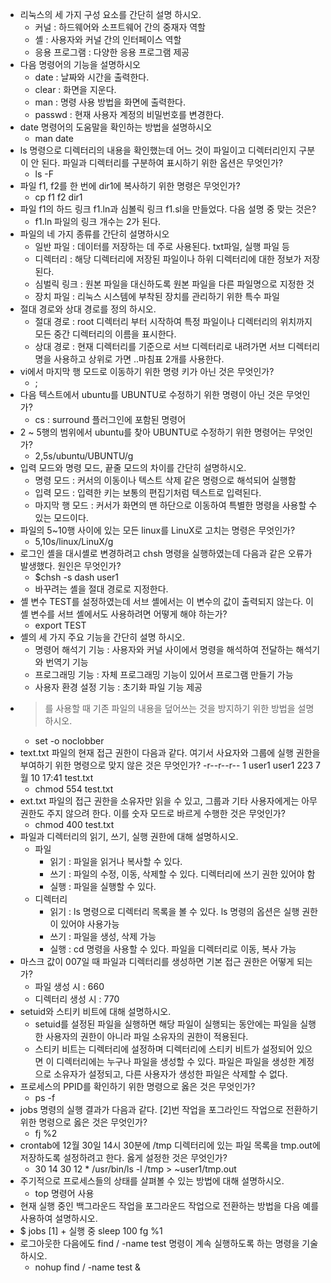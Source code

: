 - 리눅스의 세 가지 구성 요소를 간단히 설명 하시오.
	- 커널 : 하드웨어와 소프트웨어 간의 중재자 역할
	- 셸 : 사용자와 커널 간의 인터페이스 역할
	- 응용 프로그램 : 다양한 응용 프로그램 제공
- 다음 명령어의 기능을 설명하시오
	- date : 날짜와 시간을 출력한다.
	- clear : 화면을 지운다.
	- man : 명령 사용 방법을 화면에 출력한다.
	- passwd : 현재 사용자 계정의 비밀번호를 변경한다.
- date 명령어의 도움말을 확인하는 방법을 설명하시오
	- man date
- ls 명령으로 디렉터리의 내용을 확인했는데 어느 것이 파일이고 디렉터리인지 구분이 안 된다. 파일과 디렉터리를 구분하여 표시하기 위한 옵션은 무엇인가? 
	- ls -F
- 파일 f1, f2를 한 번에 dir1에 복사하기 위한 명령은 무엇인가?
	- cp f1 f2 dir1
- 파일 f1의 하드 링크 f1.ln과 심볼릭 링크 f1.sl을 만들었다. 다음 설명 중 맞는 것은?
	- f1.ln 파일의 링크 개수는 2가 된다.
- 파일의 네 가지 종류를 간단히 설명하시오
	- 일반 파일 : 데이터를 저장하는 데 주로 사용된다. txt파일, 실행 파일 등
	- 디렉터리 : 해당 디렉터리에 저장된 파일이나 하위 디렉터리에 대한 정보가 저장된다.
	- 심벌릭 링크 : 원본 파일을 대신하도록 원본 파일을 다른 파일명으로 지정한 것
	- 장치 파일 : 리눅스 시스템에 부착된 장치를 관리하기 위한 특수 파일
- 절대 경로와 상대 경로를 정의 하시오.
	- 절대 경로 : root 디렉터리 부터 시작하여 특정 파일이나 디렉터리의 위치까지 모든 중간 디렉터리의 이름을 표시한다.
	- 상대 경로 : 현재 디렉터리를 기준으로 서브 디렉터리로 내려가면 서브 디렉터리명을 사용하고 상위로 가면 ..마침표 2개를 사용한다.
- vi에서 마지막 행 모드로 이동하기 위한 명령 키가 아닌 것은 무엇인가?
	- ;
- 다음 텍스트에서 ubuntu를 UBUNTU로 수정하기 위한 명령이 아닌 것은 무엇인가?
	- cs : surround 플러그인에 포함된 명령어
- 2 ~ 5행의 범위에서 ubuntu를 찾아 UBUNTU로 수정하기 위한 명령어는 무엇인가?
	- 2,5s/ubuntu/UBUNTU/g
- 입력 모드와 명령 모드, 끝줄 모드의 차이를 간단히 설명하시오.
	- 명령 모드 : 커서의 이동이나 텍스트 삭제 같은 명령으로 해석되어 실행함
	- 입력 모드 : 입력한 키는 보통의 편집기처럼 텍스트로 입력된다.
	- 마지막 행 모드 : 커서가 화면의 맨 하단으로 이동하여 특별한 명령을 사용할 수 있는 모드이다.
- 파일의 5~10행 사이에 있는 모든 linux를 LinuX로 고치는 명령은 무엇인가?
	- 5,10s/linux/LinuX/g
- 로그인 셸을 대시셸로 변경하려고 chsh 명령을 실행하였는데 다음과 같은 오류가 발생했다. 원인은 무엇인가?
	- $chsh -s dash user1
	- 바꾸려는 셸을 절대 경로로 지정한다.
- 셸 변수 TEST를 설정하였는데 서브 셸에서는 이 변수의 값이 출력되지 않는다. 이 셸 변수를 서브 셸에서도 사용하려면 어떻게 해야 하는가?
	- export TEST
- 셸의 세 가지 주요 기능을 간단히 설명 하시오.
	- 명령어 해석기 기능 : 사용자와 커널 사이에서 명령을 해석하여 전달하는 해석기와 번역기 기능
	- 프로그래밍 기능 : 자체 프로그래밍 기능이 있어서 프로그램 만들기 가능
	- 사용자 환경 설정 기능 : 초기화 파일 기능 제공
- >를 사용할 때 기존 파일의 내용을 덮어쓰는 것을 방지하기 위한 방법을 설명 하시오.
	- set -o noclobber
- text.txt 파일의 현재 접근 권한이 다음과 같다. 여기서 사요자와 그룹에 실행 권한을 부여하기 위한 명령으로 맞지 않은 것은 무엇인가? -r--r--r-- 1 user1 user1 223 7월 10 17:41 test.txt
	- chmod 554 test.txt
- ext.txt 파일의 접근 권한을 소유자만 읽을 수 있고, 그룹과 기타 사용자에게는 아무 권한도 주지 않으려 한다. 이를 숫자 모드로 바르게 수행한 것은 무엇인가?
	- chmod 400 test.txt
- 파일과 디렉터리의 읽기, 쓰기, 실행 권한에 대해 설명하시오.
	- 파일
		- 읽기 : 파일을 읽거나 복사할 수 있다.
		- 쓰기 : 파일의 수정, 이동, 삭제할 수 있다. 디렉터리에 쓰기 권한 있어야 함
		- 실행 : 파일을 실행할 수 있다.
	- 디렉터리
		- 읽기 : ls 명령으로 디렉터리 목록을 볼 수 있다. ls 명령의 옵션은 실행 권한이 있어야 사용가능
		- 쓰기 : 파일을 생성, 삭제 가능
		- 실행 : cd 명령을 사용할 수 있다. 파일을 디렉터리로 이동, 복사 가능
- 마스크 값이 007일 때 파일과 디렉터리를 생성하면 기본 접근 권한은 어떻게 되는가? 
	- 파일 생성 시 : 660
	- 디렉터리 생성 시 : 770
- setuid와 스티키 비트에 대해 설명하시오.
	- setuid를 설정된 파일을 실행하면 해당 파일이 실행되는 동안에는 파일을 실행한 사용자의 권한이 아니라 파일 소유자의 권한이 적용된다.
	- 스티키 비트는 디렉터리에 설정하며 디렉터리에 스티키 비트가 설정되어 있으면 이 디렉터리에는 누구나 파일을 생성할 수 있다. 파일은 파일을 생성한 계정으로 소유자가 설정되고, 다른 사용자가 생성한 파일은 삭제할 수 없다.
- 프로세스의 PPID를 확인하기 위한 명령으로 옳은 것은 무엇인가?
	- ps -f
- jobs 명령의 실행 결과가 다음과 같다. [2]번 작업을 포그라인드 작업으로 전환하기 위한 명령으로 옳은 것은 무엇인가?
	- fj %2
- crontab에 12월 30일 14시 30분에 /tmp 디렉터리에 있는 파일 목록을 tmp.out에 저장하도록 설정하려고 한다. 옳게 설정한 것은 무엇인가?
	- 30 14 30 12 * /usr/bin/ls -l /tmp > ~user1/tmp.out
- 주기적으로 프로세스들의 상태를 살펴볼 수 있는 방법에 대해 설명하시오.
	- top 명령어 사용
- 현재 실행 중인 백그라운드 작업을 포그라운드 작업으로 전환하는 방법을 다음 예를 사용하여 설명하시오.
- $ jobs
  [1] + 실행 중 sleep 100
	  fg %1
- 로그아웃한 다음에도 find / -name test 명령이 계속 실행하도록 하는 명령을 기술하시오.
	- nohup find / -name test &